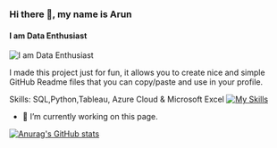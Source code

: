 ### Hi there 👋, my name is Arun 
#### I am Data Enthusiast 
![I am Data Enthusiast ](https://media.licdn.com/dms/image/D5616AQEeJv5buc6-5g/profile-displaybackgroundimage-shrink_350_1400/0/1683720426772?e=1724284800&v=beta&t=_084Vy_IhVA0sQtOI2dTU7plCCyqrBwbrH2RZHCFOwc)

I made this project just for fun, it allows you to create nice and simple GitHub Readme files that you can copy/paste and use in your profile.

Skills: SQL,Python,Tableau, Azure Cloud & Microsoft Excel
[![My Skills](https://skillicons.dev/icons?i=postgres,html,css,wasm)](https://skillicons.dev)

- 🔭 I’m currently working on this page. 





[![Anurag's GitHub stats](https://github-readme-stats.vercel.app/api?username=rockingspq)](https://github.com/anuraghazra/github-readme-stats)
